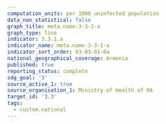 ```yaml
---
computation_units: per 1000 uninfected population
data_non_statistical: false
graph_title: meta.name-3-3-1-a
graph_type: line
indicator: 3.3.1.a
indicator_name: meta.name-3-3-1-a
indicator_sort_order: 03-03-01-0a
national_geographical_coverage: Armenia
published: true
reporting_status: complete
sdg_goal: '3'
source_active_1: true
source_organisation_1: Ministry of Health of RA
target_id: '3.3'
tags:
  - custom.national
---
```

